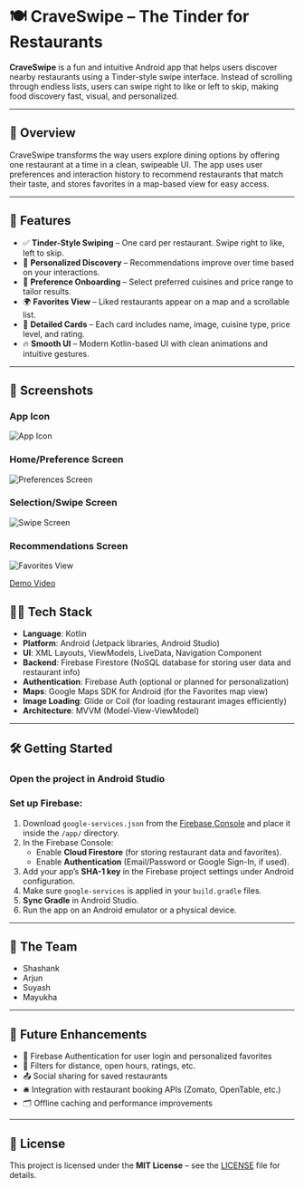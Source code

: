 # 🍽️ CraveSwipe – The Tinder for Restaurants

**CraveSwipe** is a fun and intuitive Android app that helps users discover nearby restaurants using a Tinder-style swipe interface. Instead of scrolling through endless lists, users can swipe right to like or left to skip, making food discovery fast, visual, and personalized.

---

## 🚀 Overview

CraveSwipe transforms the way users explore dining options by offering one restaurant at a time in a clean, swipeable UI. The app uses user preferences and interaction history to recommend restaurants that match their taste, and stores favorites in a map-based view for easy access.

---

## 🎯 Features

- ✅ **Tinder-Style Swiping** – One card per restaurant. Swipe right to like, left to skip.
- 🍕 **Personalized Discovery** – Recommendations improve over time based on your interactions.
- 🍣 **Preference Onboarding** – Select preferred cuisines and price range to tailor results.
- 🌍 **Favorites View** – Liked restaurants appear on a map and a scrollable list.
- 📲 **Detailed Cards** – Each card includes name, image, cuisine type, price level, and rating.
- 🔥 **Smooth UI** – Modern Kotlin-based UI with clean animations and intuitive gestures.

---

## 📸 Screenshots

### App Icon
![App Icon](screenshots/App%20Icon.png)

### Home/Preference Screen
![Preferences Screen](screenshots/Home%20Page.png)

### Selection/Swipe Screen
![Swipe Screen](screenshots/Selection%20Page.png)

### Recommendations Screen
![Favorites View](screenshots/Recommendations%20Page.png)


[Demo Video](https://github.com/user-attachments/assets/0f60bdda-56f0-460b-84d9-f4367bda9683)



## 🧑‍💻 Tech Stack

- **Language**: Kotlin  
- **Platform**: Android (Jetpack libraries, Android Studio)  
- **UI**: XML Layouts, ViewModels, LiveData, Navigation Component  
- **Backend**: Firebase Firestore (NoSQL database for storing user data and restaurant info)  
- **Authentication**: Firebase Auth (optional or planned for personalization)  
- **Maps**: Google Maps SDK for Android (for the Favorites map view)  
- **Image Loading**: Glide or Coil (for loading restaurant images efficiently)  
- **Architecture**: MVVM (Model-View-ViewModel)  

---

## 🛠️ Getting Started

### Open the project in Android Studio

### Set up Firebase:

1. Download `google-services.json` from the [Firebase Console](https://console.firebase.google.com/) and place it inside the `/app/` directory.
2. In the Firebase Console:
   - Enable **Cloud Firestore** (for storing restaurant data and favorites).
   - Enable **Authentication** (Email/Password or Google Sign-In, if used).
3. Add your app’s **SHA-1 key** in the Firebase project settings under Android configuration.
4. Make sure `google-services` is applied in your `build.gradle` files.
5. **Sync Gradle** in Android Studio.
6. Run the app on an Android emulator or a physical device.

---

## 👥 The Team

- Shashank
- Arjun  
- Suyash  
- Mayukha  

---

## 🌟 Future Enhancements

- 🔐 Firebase Authentication for user login and personalized favorites  
- 🧭 Filters for distance, open hours, ratings, etc.  
- 📤 Social sharing for saved restaurants  
- 🛎️ Integration with restaurant booking APIs (Zomato, OpenTable, etc.)  
- 🗂️ Offline caching and performance improvements  

---

## 📄 License

This project is licensed under the **MIT License** – see the [LICENSE](LICENSE) file for details.

